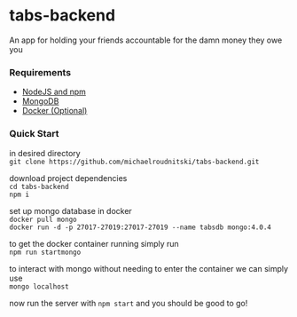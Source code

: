 # tabs-backend
An app for holding your friends accountable for the damn money they owe you

### Requirements
- [NodeJS and npm](https://nodejs.org/en/)
- [MongoDB](https://docs.mongodb.com/manual/administration/install-community/)
- [Docker (Optional)](https://hub.docker.com/search/?type=edition&offering=community)

### Quick Start
in desired directory<br>
`git clone https://github.com/michaelroudnitski/tabs-backend.git`

download project dependencies<br>
`cd tabs-backend`<br>
`npm i`

set up mongo database in docker<br>
`docker pull mongo`<br>
`docker run -d -p 27017-27019:27017-27019 --name tabsdb mongo:4.0.4`<br>

to get the docker container running simply run<br>
`npm run startmongo`

to interact with mongo without needing to enter the container we can simply use<br>
`mongo localhost`

now run the server with `npm start` and you should be good to go!
